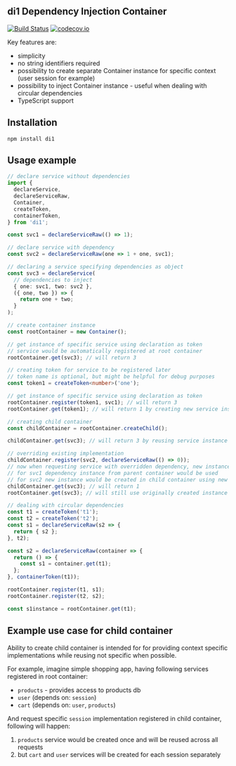 ## di1 Dependency Injection Container 

[![Build Status](https://travis-ci.org/zxbodya/di1.svg)](https://travis-ci.org/zxbodya/di1)
[![codecov.io](https://codecov.io/github/zxbodya/di1/coverage.svg?branch=master)](https://codecov.io/github/zxbodya/di1?branch=master)

Key features are:

* simplicity
* no string identifiers required
* possibility to create separate Container instance for specific context (user session for example)
* possibility to inject Container instance - useful when dealing with circular dependencies
* TypeScript support 

## Installation 

`npm install di1`

## Usage example

```typescript
// declare service without dependencies
import {
  declareService,
  declareServiceRaw,
  Container,
  createToken,
  containerToken,
} from 'di1';

const svc1 = declareServiceRaw(() => 1);

// declare service with dependency
const svc2 = declareServiceRaw(one => 1 + one, svc1);

// declaring a service specifying dependencies as object
const svc3 = declareService(
  // dependencies to inject
  { one: svc1, two: svc2 },
  ({ one, two }) => {
    return one + two;
  }
);

// create container instance
const rootContainer = new Container();

// get instance of specific service using declaration as token
// service would be automatically registered at root container
rootContainer.get(svc3); // will return 3

// creating token for service to be registered later
// token name is optional, but might be helpful for debug purposes
const token1 = createToken<number>('one');

// get instance of specific service using declaration as token
rootContainer.register(token1, svc1); // will return 3
rootContainer.get(token1); // will return 1 by creating new service instance using declaration svc1

// creating child container
const childContainer = rootContainer.createChild();

childContainer.get(svc3); // will return 3 by reusing service instance from parent container

// overriding existing implementation
childContainer.register(svc2, declareServiceRaw(() => 0));
// now when requesting service with overridden dependency, new instance would be created
// for svc1 dependency instance from parent container would be used
// for svc2 new instance would be created in child container using new declaration
childContainer.get(svc3); // will return 1
rootContainer.get(svc3); // will still use originally created instance (will return 3)

// dealing with circular dependencies
const t1 = createToken('t1');
const t2 = createToken('t2');
const s1 = declareServiceRaw(s2 => {
  return { s2 };
}, t2);

const s2 = declareServiceRaw(container => {
  return () => {
    const s1 = container.get(t1);
  };
}, containerToken(t1));

rootContainer.register(t1, s1);
rootContainer.register(t2, s2);

const s1instance = rootContainer.get(t1);
```

## Example use case for child container

Ability to create child container is intended for for providing context specific implementations
while reusing not specific when possible.

For example, imagine simple shopping app, having following services registered in root container: 

- `products` - provides access to products db 
- `user` (depends on: `session`)
- `cart` (depends on: `user`, `products`)

And request specific `session` implementation registered in child container, following will happen:

1. `products` service would be created once and will be reused across all requests
2. but `cart` and `user` services will be created for each session separately
